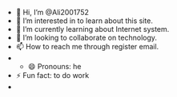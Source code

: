 - 👋 Hi, I’m @Ali2001752
- 👀 I’m interested in to learn about this site.
- 🌱 I’m currently learning about Internet system.      
- 💞️ I’m looking to collaborate on technology. 
- 📫 How to reach me through register email.
- - 😄 Pronouns: he
- ⚡ Fun fact: to do work  
- 
    
<!---
Ali2001752/Ali2001752 is a ✨ special ✨ repository because its `README.md` (this file) appears on your GitHub profile.
You can click the Preview link to take a look at your changes.
--->    

